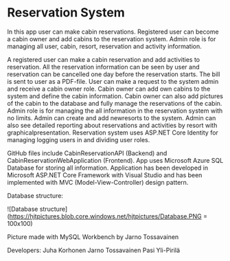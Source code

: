# Reservation System

In this app user can make cabin reservations. 
Registered user can become a cabin owner and add cabins to the reservation system.
Admin role is for managing all user, cabin, resort, reservation and activity information.

A registered user can make a cabin reservation and add activities to reservation. All the reservation information can be seen by user and
reservation can be cancelled one day before the reservation starts. The bill is sent to user as a PDF-file. 
User can make a request to the system admin and receive a cabin owner role. 
Cabin owner can add own cabins to the system and define the cabin information. 
Cabin owner can also add pictures of the cabin to the database and fully manage the reservations of the cabin. 
Admin role is for managing the all information in the reservation system with no limits. Admin can create and add newresorts to the system.
Admin can also see detailed reporting about reservations and activities by resort with graphicalpresentation. 
Reservation system uses ASP.NET Core Identity for managing logging users in and dividing user roles.


GitHub files include CabinReservationAPI (Backend) and CabinReservationWebApplication (Frontend).
App uses Microsoft Azure SQL Database for storing all information.
Application has been developed in Microsoft ASP.NET Core Framework with Visual Studio and
has been implemented with MVC (Model-View-Controller) design pattern.

Database structure:

![Database structure](https://hjtpictures.blob.core.windows.net/hjtpictures/Database.PNG = 100x100)


Picture made with MySQL Workbench by Jarno Tossavainen


Developers:
Juha Korhonen
Jarno Tossavainen
Pasi Yli-Pirilä
